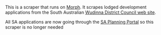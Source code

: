 This is a scraper that runs on [Morph](https://morph.io).  It scrapes lodged development applications from the South Australian [Wudinna District Council web site](https://www.wudinna.sa.gov.au).

All SA applications are now going through the [SA Planning Portal](https://github.com/planningalerts-scrapers/saplanningportal) so this scraper is no longer needed
